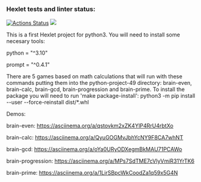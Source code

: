 ### Hexlet tests and linter status:
[![Actions Status](https://github.com/olga5bespopovtseva/python-project-49/workflows/hexlet-check/badge.svg)](https://github.com/olga5bespopovtseva/python-project-49/actions)
<a href="https://codeclimate.com/github/olga5bespopovtseva/python-project-49/maintainability"><img src="https://api.codeclimate.com/v1/badges/97e52eb4a5d92ec18dc7/maintainability" /></a>

This is a first Hexlet project for python3. You will need to install some necesary tools:

python = "^3.10"

prompt = "^0.4.1"

There are 5 games based on math calculations that will run with these commands putting them into the python-project-49 directory: brain-even, brain-calc, brain-gcd, brain-progression and brain-prime.
To install the package you will need to run 'make package-install': python3 -m pip install --user --force-reinstall dist/*.whl


Demos:

brain-even: https://asciinema.org/a/qstovkm2xZK4YlP4RrU4rbtXo

brain-calc: https://asciinema.org/a/QyuGOGMvJbhYcNY9F8CA7whNT 

brain-gcd: https://asciinema.org/a/oYa0URyODXegmBkMAU71PCAWo

brain-progression: https://asciinema.org/a/MPs7SdTME7cVlyVmiR31YrTK6

brain-prime: https://asciinema.org/a/1LirSBpcWkCoodZa1q59x5G4N
